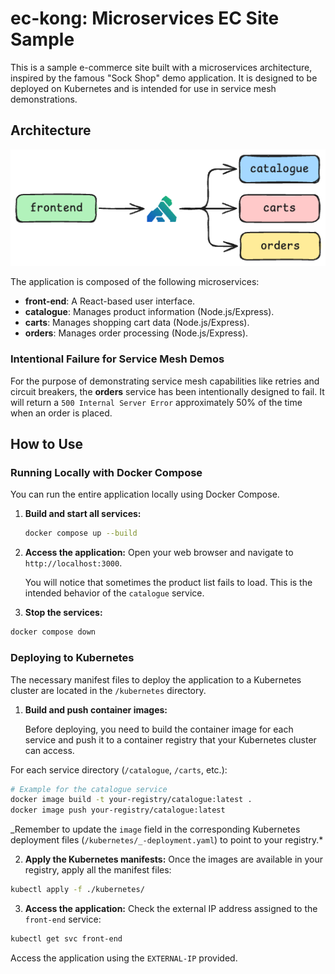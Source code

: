 # ec-kong: Microservices EC Site Sample

This is a sample e-commerce site built with a microservices architecture, inspired by the famous "Sock Shop" demo application. It is designed to be deployed on Kubernetes and is intended for use in service mesh demonstrations.

## Architecture

![architecture](./img/architecture.png)

The application is composed of the following microservices:

- **front-end**: A React-based user interface.
- **catalogue**: Manages product information (Node.js/Express).
- **carts**: Manages shopping cart data (Node.js/Express).
- **orders**: Manages order processing (Node.js/Express).

### Intentional Failure for Service Mesh Demos

For the purpose of demonstrating service mesh capabilities like retries and circuit breakers, the **orders** service has been intentionally designed to fail. It will return a `500 Internal Server Error` approximately 50% of the time when an order is placed.

## How to Use

### Running Locally with Docker Compose

You can run the entire application locally using Docker Compose.

1. **Build and start all services:**

   ```bash
   docker compose up --build
   ```

2. **Access the application:**
   Open your web browser and navigate to `http://localhost:3000`.

   You will notice that sometimes the product list fails to load. This is the intended behavior of the `catalogue` service.

3. **Stop the services:**

```bash
docker compose down
```

### Deploying to Kubernetes

The necessary manifest files to deploy the application to a Kubernetes cluster are located in the `/kubernetes` directory.

1. **Build and push container images:**

   Before deploying, you need to build the container image for each service and push it to a container registry that your Kubernetes cluster can access.

For each service directory (`/catalogue`, `/carts`, etc.):

```bash
# Example for the catalogue service
docker image build -t your-registry/catalogue:latest .
docker image push your-registry/catalogue:latest
```

_Remember to update the `image` field in the corresponding Kubernetes deployment files (`/kubernetes/_-deployment.yaml`) to point to your registry.\*

2. **Apply the Kubernetes manifests:**
   Once the images are available in your registry, apply all the manifest files:

```bash
kubectl apply -f ./kubernetes/
```

3. **Access the application:**
   Check the external IP address assigned to the `front-end` service:

```bash
kubectl get svc front-end
```

Access the application using the `EXTERNAL-IP` provided.
